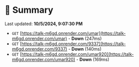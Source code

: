 # 📖 Summary
Last updated: **10/5/2024, 9:07:30 PM**

- `GET` [https://talk-m6gd.onrender.com/umar](https://talk-m6gd.onrender.com/umar) - **Down** (247ms)
- `GET` [https://talk-m6gd.onrender.com/9337](https://talk-m6gd.onrender.com/9337) - **Down** (140ms)
- `GET` [https://talk-m6gd.onrender.com/umar920](https://talk-m6gd.onrender.com/umar920) - **Down** (169ms)

